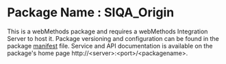 # Package Name : SIQA_Origin
This is a webMethods package and requires a webMethods Integration Server to host it. Package versioning and configuration can be found in the package [manifest](./SIQA_Origin/manifest.v3) file. Service and API documentation is available on the package's home page http://&lt;server&gt;:&lt;port&gt;/&lt;packagename>.